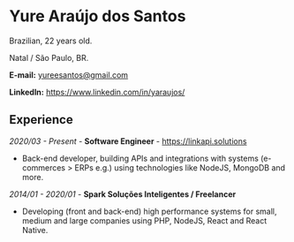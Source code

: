 # Yure Araújo dos Santos
Brazilian, 22 years old.

Natal / São Paulo, BR.

**E-mail:** [yureesantos@gmail.com](mailto:yureesantos@gmail.com)

**LinkedIn:** https://www.linkedin.com/in/yaraujos/

## Experience

*2020/03 - Present* - **Software Engineer** - https://linkapi.solutions
* Back-end developer, building APIs and integrations with systems (e-commerces > ERPs e.g.) using technologies like NodeJS, MongoDB and more.

*2014/01 - 2020/01* - **Spark Soluções Inteligentes / Freelancer**
* Developing (front and back-end) high performance systems for small, medium and large companies using PHP, NodeJS, React and React Native.

